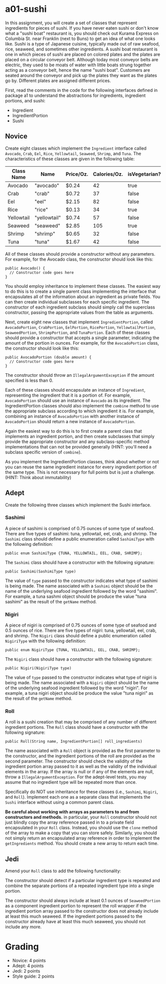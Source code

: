# a01-sushi

In this assignment, you will create a set of classes that represent ingredients for pieces of sushi. If you have never eaten sushi or don't know what a "sushi boat" restaurant is, you should check out Kurama Express on Columbia St. near Franklin (next to Buns) to get an idea of what one looks like. Sushi is a type of Japanese cuisine, typically made out of raw seafood, rice, seaweed, and sometimes other ingredients. A sushi boat restaurant is one in which pieces of sushi are placed on colored plates and the plates are placed on a circular conveyor belt. Although today most conveyor belts are electric, they used to be moats of water with little boats strung together acting as a conveyor belt, hence the name "sushi boat". Customers are seated around the conveyor and pick up the plates they want as the plates go by. Different plates are assigned different prices.

First, read the comments in the code for the following interfaces defined in package a1 to understand the abstractions for ingredients, ingredient portions, and sushi:
* Ingredient
* IngredientPortion
* Sushi

## Novice

Create eight classes which implement the ```Ingredient``` interface called ```Avocado```, ```Crab```, ```Eel```, ```Rice```, ```Yellowtail```, ```Seaweed```, ```Shrimp```, and ```Tuna```. The characteristics of these classes are given in the following table:

| Class Name | Name | Price/Oz. | Calories/Oz. | isVegetarian? | hasRice? | hasShellfish? |
|------------|------|-----------|--------------|-------------|-------|------------|
| Avocado	| "avocado"	| $0.24 |	42	| true | false | false |
| Crab	| "crab" | $0.72 | 37 | false | false | true |
| Eel	| "eel"	| $2.15 | 82 | false | false | false |
| Rice	| "rice" | $0.13 | 34 | true | true | false |
| Yellowtail | "yellowtail" | $0.74 | 57 | false | false | false |
| Seaweed	| "seaweed"	| $2.85 | 105 | true | false | false |
| Shrimp | "shrimp" | $0.65 | 32 | false | false | true |
| Tuna	| "tuna"	| $1.67 | 42	| false	| false	| false |

All of these classes should provide a constructor without any parameters. For example, for the Avocado class, the constructor should look like this:

```
public Avocado() {
  // Constructor code goes here
}
```

You should employ inheritance to implement these classes. The easiest way to do this is to create a single parent class implementing the interface that encapsulates all of the information about an ingredient as private fields. You can then create individual subclasses for each specific ingredient. The constructor of each ingredient subclass should simply call the superclass constructor, passing the appropriate values from the table as arguments.

Next, create eight new classes that implement ```IngredientPortion```, called ```AvocadoPortion```, ```CrabPortion```, ```EelPortion```, ```RicePortion```, ```YellowtailPortion```, ```SeaweedPortion```, ```ShrimpPortion```, and ```TunaPortion```. Each of these classes should provide a constructor that accepts a single parameter, indicating the amount of the portion in ounces. For example, for the ```AvocadoPortion``` class, the constructor should look like this:

```
public AvocadoPortion (double amount) {
  // Constructor code goes here
}
```

The constructor should throw an ```IllegalArgumentException``` if the amount specified is less than 0.

Each of these classes should encapsulate an instance of ```Ingredient```, representing the ingredient that it is a portion of. For example, ```AvocadoPortion``` should use an instance of ```Avocado``` as its ingredient. The IngredientPortion classes should also implement the ```combine``` method to use the appropriate subclass according to which ingredient it is. For example, combining an instance of ```AvocadoPortion``` with another instance of ```AvocadoPortion``` should return a new instance of ```AvocadoPortion```.

Again the easiest way to do this is to first create a parent class that implements an ingredient portion, and then create subclasses that simply provide the appropriate constructor and any subclass-specific method implementations that can not be provided generally (HINT: you'll need a subclass specific version of ```combine```).

As you implement the IngredientPortion classes, think about whether or not you can reuse the same ingredient instance for every ingredient portion of the same type. This is not necessary for full points but is just a challenge. (HINT: Think about immutability)

## Adept

Create the following three classes which implement the Sushi interface.

### Sashimi

A piece of sashimi is comprised of 0.75 ounces of some type of seafood. There are five types of sashimi: tuna, yellowtail, eel, crab, and shrimp. The ```Sashimi``` class should define a public enumeration called ```SashimiType``` with the following definition:

```
public enum SashimiType {TUNA, YELLOWTAIL, EEL, CRAB, SHRIMP};
```

The ```Sashimi``` class should have a constructor with the following signature:

```
public Sashimi(SashimiType type)
```

The value of ```type``` passed to the constructor indicates what type of sashimi is being made. The name associated with a ```Sashimi``` object should be the name of the underlying seafood ingredient followed by the word "sashimi". For example, a tuna sashmi object should be produce the value "tuna sashimi" as the result of the ```getName``` method.

### Nigiri

A piece of nigiri is comprised of 0.75 ounces of some type of seafood and 0.5 ounces of rice. There are five types of nigiri: tuna, yellowtail, eel, crab, and shrimp. The ```Nigiri``` class should define a public enumeration called ```NigiriType``` with the following definition:

```
public enum NigiriType {TUNA, YELLOWTAIL, EEL, CRAB, SHRIMP};
```

The ```Nigiri``` class should have a constructor with the following signature:

```
public Nigiri(NigiriType type)
```

The value of ```type``` passed to the constructor indicates what type of nigiri is being made. The name associated with a ```Nigiri``` object should be the name of the underlying seafood ingredient followed by the word "nigiri". For example, a tuna nigiri object should be produce the value "tuna nigiri" as the result of the ```getName``` method.

### Roll

A roll is a sushi creation that may be comprised of any number of different ingredient portions. The ```Roll``` class should have a constructor with the following signature:

```
public Roll(String name, IngredientPortion[] roll_ingredients)
```

The name associated with a ```Roll``` object is provided as the first parameter to the constructor, and the ingredient portions of the roll are provided as the second parameter. The constructor should check the validity of the ingredient portion array passed to it as well as the validity of the individual elements in the array. If the array is null or if any of the elements are null, throw a ```IllegalArgumentException```. For the adept-level tests, you may assume that no ingredient type will be repeated more than once.

Specifically do NOT use inheritance for these classes (i.e., ```Sashimi```, ```Nigiri```, and ```Roll```). Implement each one as a separate class that implements the ```Sushi``` interface without using a common parent class.

**Be careful about working with arrays as parameters to and from constructors and methods.** in particular, your ```Roll``` constructor should not just blindly copy the array reference passed in to a private field encapsulated in your ```Roll``` class. Instead, you should use the ```clone``` method of the array to make a copy that you can store safely. Similarly, you should not simply return an encapsulated array reference in order to implement the ```getIngredients``` method. You should create a new array to return each time.

## Jedi

Amend your ```Roll``` class to add the following functionality:

The constructor should detect if a particular ingredient type is repeated and combine the separate portions of a repeated ingredient type into a single portion.

The constructor should always include at least 0.1 ounces of ```SeaweedPortion``` as a component ingredient portion to represent the roll wrapper if the ingredient portion array passed to the constructor does not already include at least this much seaweed. If the ingredient portions passed to the constructor already have at least this much seaweed, you should not include any more.

# Grading

* Novice: 4 points
* Adept: 4 points
* Jedi: 2 points
* Style guide: 2 points